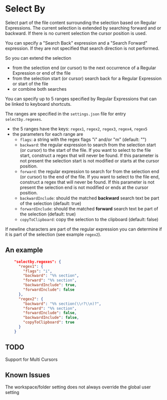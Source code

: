 # Select By
Select part of the file content surrounding the selection based on Regular Expressions. The current selection is extended by searching forward and or backward. If there is no current selection the cursor position is used.

You can specify a "Search Back" expression and a "Search Forward" expression. If they are not specified that search direction is not performed.

So you can extend the selection

* from the selection end (or cursor) to the next occurrence of a Regular Expression or end of the file
* from the selection start (or cursor) search back for a Regular Expression or start of the file
* or combine both searches

You can specify up to 5 ranges specified by Regular Expressions that can be linked to keyboard shortcuts.

The ranges are specified in the `settings.json` file for entry `selectby.regexes`.

* the 5 ranges have the keys: `regex1`, `regex2`, `regex3`, `regex4`, `regex5`
* the parameters for each range are
    * `flags`: a string with the regex flags "i" and/or "m" (default: "")
    * `backward`: the regular expression to search from the selection start (or cursor) to the start of the file. If you want to select to the file start, construct a regex that will never be found. If this parameter is not present the selection start is not modified or starts at the cursor position.
    * `forward`:  the regular expression to search for from the selection end (or cursor) to the end of the file. If you want to select to the file end, construct a regex that will never be found. If this parameter is not present the selection end is not modified or ends at the cursor position.
    * `backwardInclude`: should the matched **backward** search text be part of the selection (default: true)
    * `forwardInclude`: should the matched **forward** search text be part of the selection (default: true)
    * `copyToClipboard`: copy the selection to the clipboard (default: false)

If newline characters are part of the regular expression you can determine if it is part of the selection (see example `regex2`).

## An example

```json
    "selectby.regexes": {
      "regex1": {
        "flags": "i",
        "backward": "%% section",
        "forward": "%% section",
        "backwardInclude": true,
        "forwardInclude": false
      },
      "regex2": {
        "backward": "%% section(\\r?\\n)?",
        "forward": "%% section",
        "forwardInclude": false,
        "backwardInclude": false,
        "copyToClipboard": true
      }
    }
```

## TODO
Support for Multi Cursors

## Known Issues
The workspace/folder setting does not always override the global user setting
